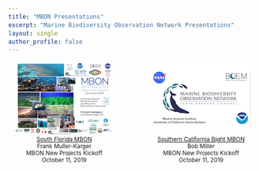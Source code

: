 ```yaml
---
title: "MBON Presentations"
excerpt: "Marine Biodiversity Observation Network Presentations"
layout: single
author_profile: false
---
```


<div style="width:45%; float:left; text-align:center; font-size: smaller;">
<a href="https://usf.box.com/s/1lgwavlh1yq1gx19r1188l0v9fun317h" target="_blank"><img src="/images/mbon_fmk_20191011.png"><br>
South Florida MBON</a><br>
Frank Muller-Karger<br>  
MBON New Projects Kickoff<br> 
October 11, 2019

</div>

<div style="width:45%; float:right; text-align:center; font-size: smaller;">
<a href="/assets/MBON_kickoff_SCB.pdf" target="_blank"><img src="/images/mbon_bm_20191011.png"><br>
Southern California Bight MBON</a><br>
Bob Miller<br>  
MBON New Projects Kickoff<br> 
October 11, 2019

</div>

<div style="clear: both;"></div>
